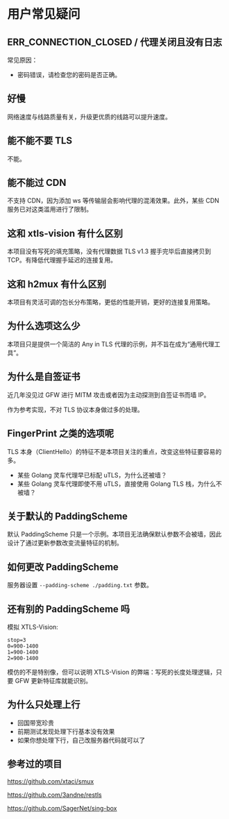 # 用户常见疑问

## ERR_CONNECTION_CLOSED / 代理关闭且没有日志

常见原因：

- 密码错误，请检查您的密码是否正确。

## 好慢

网络速度与线路质量有关，升级更优质的线路可以提升速度。

## 能不能不要 TLS

不能。

## 能不能过 CDN

不支持 CDN，因为添加 ws 等传输层会影响代理的混淆效果。此外，某些 CDN 服务已对这类滥用进行了限制。

## 这和 xtls-vision 有什么区别

本项目没有写死的填充策略，没有代理数据 TLS v1.3 握手完毕后直接拷贝到 TCP。有降低代理握手延迟的连接复用。

## 这和 h2mux 有什么区别

本项目有灵活可调的包长分布策略，更低的性能开销，更好的连接复用策略。

## 为什么选项这么少

本项目只是提供一个简洁的 Any in TLS 代理的示例，并不旨在成为“通用代理工具”。

## 为什么是自签证书

近几年没见过 GFW 进行 MITM 攻击或者因为主动探测到自签证书而墙 IP。

作为参考实现，不对 TLS 协议本身做过多的处理。

## FingerPrint 之类的选项呢

TLS 本身（ClientHello）的特征不是本项目关注的重点，改变这些特征要容易的多。

- 某些 Golang 灵车代理早已标配 uTLS，为什么还被墙？
- 某些 Golang 灵车代理即使不用 uTLS，直接使用 Golang TLS 栈，为什么不被墙？

## 关于默认的 PaddingScheme

默认 PaddingScheme 只是一个示例。本项目无法确保默认参数不会被墙，因此设计了通过更新参数改变流量特征的机制。

## 如何更改 PaddingScheme

服务器设置 `--padding-scheme ./padding.txt` 参数。

## 还有别的 PaddingScheme 吗

模拟 XTLS-Vision:

```
stop=3
0=900-1400
1=900-1400
2=900-1400
```

模仿的不是特别像，但可以说明 XTLS-Vision 的弊端：写死的长度处理逻辑，只要 GFW 更新特征库就能识别。

## 为什么只处理上行

- 回国带宽珍贵
- 前期测试发现处理下行基本没有效果
- 如果你想处理下行，自己改服务器代码就可以了

## 参考过的项目

https://github.com/xtaci/smux

https://github.com/3andne/restls

https://github.com/SagerNet/sing-box
